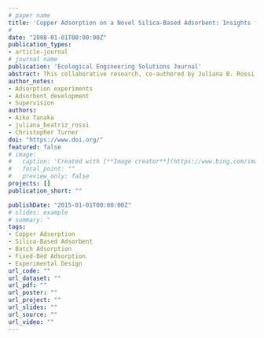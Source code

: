 ```yaml
---
# paper name
title: 'Copper Adsorption on a Novel Silica-Based Adsorbent: Insights from Batch and Fixed-Bed Adsorption Studies'
# 
date: "2008-01-01T00:00:00Z"
publication_types:
- article-journal
# journal name
publication: 'Ecological Engineering Solutions Journal'
abstract: This collaborative research, co-authored by Juliana B. Rossi and Aiko Tanaka during their doctoral studies at the Massachusetts Institute of Technology (MIT), delves into the copper adsorption process on a novel silica-based adsorbent. The study provides comprehensive insights gained from batch and fixed-bed adsorption experiments, employing a complete experimental design. Under the guidance of Professor Christopher Turner, the research explores the practical applications of the developed adsorbent in real-world water treatment scenarios.
author_notes:
- Adsorption experiments
- Adsorbent development
- Supervision
authors:
- Aiko Tanaka
- juliana_beatriz_rossi
- Christopher Turner
doi: "https://www.doi.org/"
featured: false
# image:
#   caption: 'Created with [**Image creator**](https://www.bing.com/images/create?)'
#   focal_point: ""
#   preview_only: false
projects: []
publication_short: ""

publishDate: "2015-01-01T00:00:00Z"
# slides: example
# summary: "
tags:
- Copper Adsorption
- Silica-Based Adsorbent
- Batch Adsorption
- Fixed-Bed Adsorption
- Experimental Design
url_code: ""
url_dataset: ""
url_pdf: ""
url_poster: ""
url_project: ""
url_slides: ""
url_source: ""
url_video: ""
---
```


